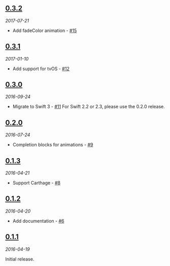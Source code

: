 ## [0.3.2](https://github.com/keithito/SimpleAnimation/releases/tag/0.3.2)
*2017-07-21*

- Add fadeColor animation - [#15](https://github.com/keithito/SimpleAnimation/pull/15)


## [0.3.1](https://github.com/keithito/SimpleAnimation/releases/tag/0.3.1)
*2017-01-10*

- Add support for tvOS - [#12](https://github.com/keithito/SimpleAnimation/pull/12)


## [0.3.0](https://github.com/keithito/SimpleAnimation/releases/tag/0.3.0)
*2016-09-24*

- Migrate to Swift 3 - [#11](https://github.com/keithito/SimpleAnimation/pull/11)
  For Swift 2.2 or 2.3, please use the 0.2.0 release.


## [0.2.0](https://github.com/keithito/SimpleAnimation/releases/tag/0.2.0)
*2016-07-24*

- Completion blocks for animations - [#9](https://github.com/keithito/SimpleAnimation/pull/9)


## [0.1.3](https://github.com/keithito/SimpleAnimation/releases/tag/0.1.3)
*2016-04-21*

- Support Carthage - [#8](https://github.com/keithito/SimpleAnimation/pull/8)


## [0.1.2](https://github.com/keithito/SimpleAnimation/releases/tag/0.1.2)
*2016-04-20*

- Add documentation - [#6](https://github.com/keithito/SimpleAnimation/pull/6)


## [0.1.1](https://github.com/keithito/SimpleAnimation/releases/tag/0.1.1)
*2016-04-19*

Initial release.
